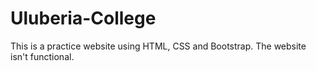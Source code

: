 # Uluberia-College
This is a practice website using HTML, CSS and Bootstrap. The website isn't functional.

